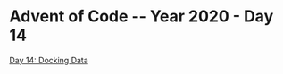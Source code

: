 # Advent of Code -- Year 2020 - Day 14

[Day 14: Docking Data](https://adventofcode.com/2020/day/14)
